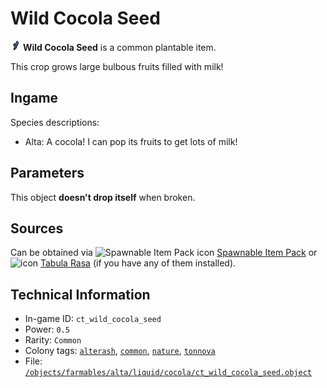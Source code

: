 # Wild Cocola Seed

<img src="https://raw.githubusercontent.com/Ceterai/Enternia/main/objects/farmables/alta/liquid/cocola/icon.png" alt="Wild Cocola Seed icon" loading="lazy" height="16px" width="auto" /> **Wild Cocola Seed** is a common plantable item.

This crop grows large bulbous fruits filled with milk!

## Ingame

Species descriptions:

- Alta: A cocola! I can pop its fruits to get lots of milk!

## Parameters

This object **doesn't drop itself** when broken.

## Sources

Can be obtained via <img src="https://raw.githubusercontent.com/Silverfeelin/Starbound-SpawnableItemPack/master/interface/sip/iconSmall.png" alt="Spawnable Item Pack icon" width="18" height="14"/> [Spawnable Item Pack](https://steamcommunity.com/sharedfiles/filedetails/?id=733665104) or <img src="https://steamuserimages-a.akamaihd.net/ugc/263843960696222713/3EC9A7C005541F7D577EBCB8C5736B4EFC9973D6/" alt="icon" width="8" height="12"/> [Tabula Rasa](https://community.playstarbound.com/resources/the-tabula-rasa.3222/) (if you have any of them installed).

## Technical Information

- In-game ID: `ct_wild_cocola_seed`
- Power: `0.5`
- Rarity: `Common`
- Colony tags: [`alterash`](https://ceterai.github.io/MyEnternia/Wiki/Tags/Alterash), [`common`](https://ceterai.github.io/MyEnternia/Wiki/Tags/Common), [`nature`](https://ceterai.github.io/MyEnternia/Wiki/Tags/Nature), [`tonnova`](https://ceterai.github.io/MyEnternia/Wiki/Tags/Tonnova)
- File: [`/objects/farmables/alta/liquid/cocola/ct_wild_cocola_seed.object`](https://github.com/Ceterai/Enternia/blob/main/objects/farmables/alta/liquid/cocola/ct_wild_cocola_seed.object)
